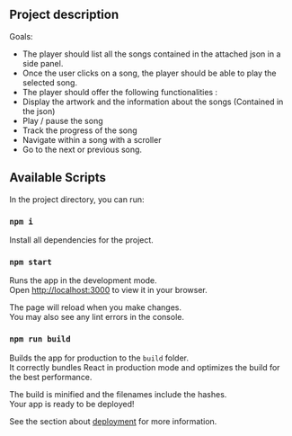 ## Project description

Goals: 
- The player should list all the songs contained in the attached json in a side panel.
- Once the user clicks on a song, the player should be able to play the selected song.
- The player should offer the following functionalities :
- Display the artwork and the information about the songs (Contained in the json)
- Play / pause the song
- Track the progress of the song
- Navigate within a song with a scroller
- Go to the next or previous song.

## Available Scripts

In the project directory, you can run:

### `npm i`
Install all dependencies for the project.

### `npm start`

Runs the app in the development mode.\
Open [http://localhost:3000](http://localhost:3000) to view it in your browser.

The page will reload when you make changes.\
You may also see any lint errors in the console.

### `npm run build`

Builds the app for production to the `build` folder.\
It correctly bundles React in production mode and optimizes the build for the best performance.

The build is minified and the filenames include the hashes.\
Your app is ready to be deployed!

See the section about [deployment](https://facebook.github.io/create-react-app/docs/deployment) for more information.
